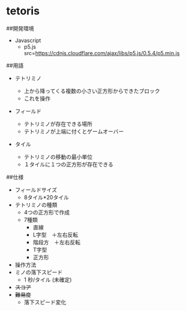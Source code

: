 # tetoris
##開発環境
* Javascript
  * p5.js  
    src=https://cdnjs.cloudflare.com/ajax/libs/p5.js/0.5.4/p5.min.js
    
##用語
* テトリミノ
  * 上から降ってくる複数の小さい正方形からできたブロック
  * これを操作

* フィールド
  * テトリミノが存在できる場所
  * テトリミノが上端に付くとゲームオーバー

* タイル
  * テトリミノの移動の最小単位 
  * １タイルに１つの正方形が存在できる

##仕様
* フィールドサイズ
  * 8タイル*20タイル
* テトリミノの種類  
	* 4つの正方形で作成
	* 7種類
		* 直線
		* L字型　＋左右反転
		* 階段方　＋左右反転
		* T字型
		* 正方形
* 操作方法
* ミノの落下スピード
	* 1 秒/タイル (未確定)
* ~~スコア~~
* ~~難易度~~
	* 落下スピード変化
		
